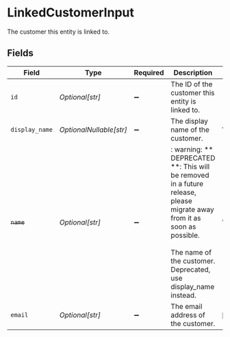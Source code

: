 # LinkedCustomerInput

The customer this entity is linked to.


## Fields

| Field                                                                                                                                                                                    | Type                                                                                                                                                                                     | Required                                                                                                                                                                                 | Description                                                                                                                                                                              | Example                                                                                                                                                                                  |
| ---------------------------------------------------------------------------------------------------------------------------------------------------------------------------------------- | ---------------------------------------------------------------------------------------------------------------------------------------------------------------------------------------- | ---------------------------------------------------------------------------------------------------------------------------------------------------------------------------------------- | ---------------------------------------------------------------------------------------------------------------------------------------------------------------------------------------- | ---------------------------------------------------------------------------------------------------------------------------------------------------------------------------------------- |
| `id`                                                                                                                                                                                     | *Optional[str]*                                                                                                                                                                          | :heavy_minus_sign:                                                                                                                                                                       | The ID of the customer this entity is linked to.                                                                                                                                         | 12345                                                                                                                                                                                    |
| `display_name`                                                                                                                                                                           | *OptionalNullable[str]*                                                                                                                                                                  | :heavy_minus_sign:                                                                                                                                                                       | The display name of the customer.                                                                                                                                                        | Windsurf Shop                                                                                                                                                                            |
| ~~`name`~~                                                                                                                                                                               | *Optional[str]*                                                                                                                                                                          | :heavy_minus_sign:                                                                                                                                                                       | : warning: ** DEPRECATED **: This will be removed in a future release, please migrate away from it as soon as possible.<br/><br/>The name of the customer. Deprecated, use display_name instead. | Windsurf Shop                                                                                                                                                                            |
| `email`                                                                                                                                                                                  | *Optional[str]*                                                                                                                                                                          | :heavy_minus_sign:                                                                                                                                                                       | The email address of the customer.                                                                                                                                                       | boring@boring.com                                                                                                                                                                        |